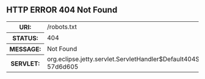 <html>
<head>
<meta http-equiv="Content-Type" content="text/html;charset=ISO-8859-1"/>
<title>Error 404 Not Found</title>
</head>
<body><h2>HTTP ERROR 404 Not Found</h2>
<table>
<tr><th>URI:</th><td>/robots.txt</td></tr>
<tr><th>STATUS:</th><td>404</td></tr>
<tr><th>MESSAGE:</th><td>Not Found</td></tr>
<tr><th>SERVLET:</th><td>org.eclipse.jetty.servlet.ServletHandler$Default404Servlet-57d6d605</td></tr>
</table>

</body>
</html>
